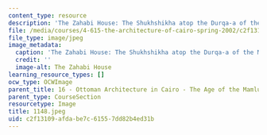 ```yaml
---
content_type: resource
description: 'The Zahabi House: The Shukhshikha atop the Durqa-a of the Main Qa-a.'
file: /media/courses/4-615-the-architecture-of-cairo-spring-2002/c2f13109afdabe7c61557dd82b4ed31b_1148.jpeg
file_type: image/jpeg
image_metadata:
  caption: 'The Zahabi House: The Shukhshikha atop the Durqa-a of the Main Qa-a.'
  credit: ''
  image-alt: The Zahabi House
learning_resource_types: []
ocw_type: OCWImage
parent_title: 16 - Ottoman Architecture in Cairo - The Age of the Mamluk Beys
parent_type: CourseSection
resourcetype: Image
title: 1148.jpeg
uid: c2f13109-afda-be7c-6155-7dd82b4ed31b
---
```


